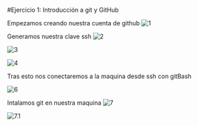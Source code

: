 #Ejercicio 1: Introducción a git y GitHub




 
Empezamos creando nuestra cuenta de github 
![1](https://github.com/HerreraAngel/AngelPruebasAsir2/blob/main/Carpeta%20de%20imagenes/ejercicio1/1.PNG)



Generamos nuestra clave ssh
![2](https://github.com/HerreraAngel/AngelPruebasAsir2/blob/main/Carpeta%20de%20imagenes/ejercicio1/2.PNG)

 

![3](https://github.com/HerreraAngel/AngelPruebasAsir2/blob/main/Carpeta%20de%20imagenes/ejercicio1/3.PNG)

 
![4](https://github.com/HerreraAngel/AngelPruebasAsir2/blob/main/Carpeta%20de%20imagenes/ejercicio1/4.PNG)


Tras esto nos conectaremos  a la maquina desde ssh con gitBash

![6](https://github.com/HerreraAngel/AngelPruebasAsir2/blob/main/Carpeta%20de%20imagenes/ejercicio1/5.PNG)

Intalamos git en nuestra maquina
![7]( https://github.com/HerreraAngel/AngelPruebasAsir2/blob/main/Carpeta%20de%20imagenes/ejercicio1/6.PNG)

![7.1]( https://github.com/HerreraAngel/AngelPruebasAsir2/blob/main/Carpeta%20de%20imagenes/ejercicio1/6.1.PNG)



